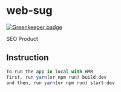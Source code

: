 # web-sug

[![Greenkeeper badge](https://badges.greenkeeper.io/jlc488/web-sug.svg)](https://greenkeeper.io/)

SEO Product

## Instruction

```javascript
To run the app in local with HMR
first, run yarn(or npm run) build:dev
and then, run yarn(or npm run) start:dev
```
